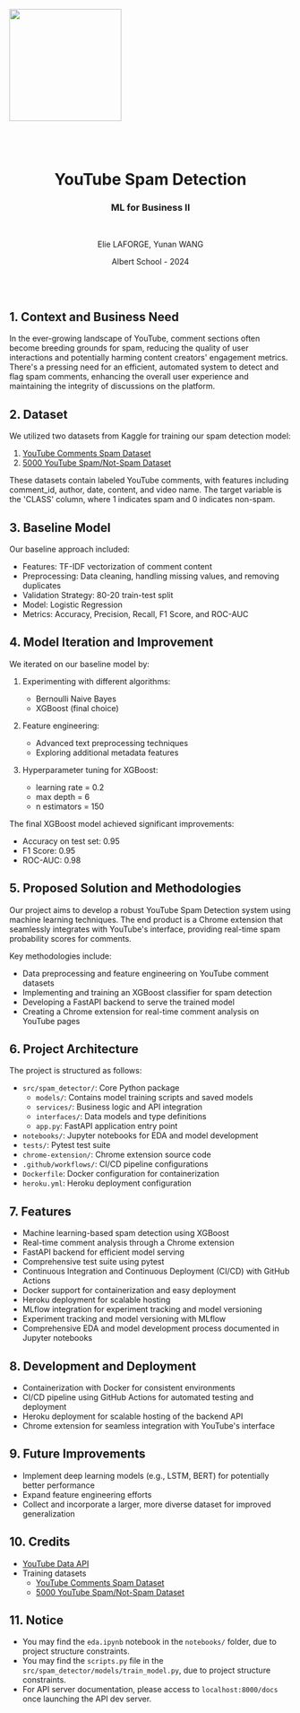 <a href="https://www.albertschool.com/"><img src = "https://global-uploads.webflow.com/6273671ff5e4fa1d7730ca1c/6324975eae5b3c2d24a79022_logo_bleu1080x170_svg.svg" width = 200></a>

<br><br>

<h1 align=center>YouTube Spam Detection</h1>
<h3 align=center>ML for Business II</h3>

<br>

<p align=center> Elie LAFORGE, Yunan WANG <p align=center> Albert School - 2024

<br><br>

## 1. Context and Business Need

In the ever-growing landscape of YouTube, comment sections often become breeding grounds for spam, reducing the quality of user interactions and potentially harming content creators' engagement metrics. There's a pressing need for an efficient, automated system to detect and flag spam comments, enhancing the overall user experience and maintaining the integrity of discussions on the platform.

## 2. Dataset

We utilized two datasets from Kaggle for training our spam detection model:

1. [YouTube Comments Spam Dataset](https://www.kaggle.com/datasets/ahsenwaheed/youtube-comments-spam-dataset)
2. [5000 YouTube Spam/Not-Spam Dataset](https://www.kaggle.com/datasets/madhuragl/5000-youtube-spamnot-spam-dataset)

These datasets contain labeled YouTube comments, with features including comment_id, author, date, content, and video name. The target variable is the 'CLASS' column, where 1 indicates spam and 0 indicates non-spam.

## 3. Baseline Model

Our baseline approach included:

- Features: TF-IDF vectorization of comment content
- Preprocessing: Data cleaning, handling missing values, and removing duplicates
- Validation Strategy: 80-20 train-test split
- Model: Logistic Regression
- Metrics: Accuracy, Precision, Recall, F1 Score, and ROC-AUC

## 4. Model Iteration and Improvement

We iterated on our baseline model by:

1. Experimenting with different algorithms:
   - Bernoulli Naive Bayes
   - XGBoost (final choice)

2. Feature engineering:
   - Advanced text preprocessing techniques
   - Exploring additional metadata features

3. Hyperparameter tuning for XGBoost:
   - learning rate = 0.2
   - max depth = 6
   - n estimators = 150

The final XGBoost model achieved significant improvements:
- Accuracy on test set: 0.95
- F1 Score: 0.95
- ROC-AUC: 0.98

## 5. Proposed Solution and Methodologies

Our project aims to develop a robust YouTube Spam Detection system using machine learning techniques. The end product is a Chrome extension that seamlessly integrates with YouTube's interface, providing real-time spam probability scores for comments.

Key methodologies include:
- Data preprocessing and feature engineering on YouTube comment datasets
- Implementing and training an XGBoost classifier for spam detection
- Developing a FastAPI backend to serve the trained model
- Creating a Chrome extension for real-time comment analysis on YouTube pages

## 6. Project Architecture

The project is structured as follows:

- `src/spam_detector/`: Core Python package
  - `models/`: Contains model training scripts and saved models
  - `services/`: Business logic and API integration
  - `interfaces/`: Data models and type definitions
  - `app.py`: FastAPI application entry point
- `notebooks/`: Jupyter notebooks for EDA and model development
- `tests/`: Pytest test suite
- `chrome-extension/`: Chrome extension source code
- `.github/workflows/`: CI/CD pipeline configurations
- `Dockerfile`: Docker configuration for containerization
- `heroku.yml`: Heroku deployment configuration

## 7. Features

- Machine learning-based spam detection using XGBoost
- Real-time comment analysis through a Chrome extension
- FastAPI backend for efficient model serving
- Comprehensive test suite using pytest
- Continuous Integration and Continuous Deployment (CI/CD) with GitHub Actions
- Docker support for containerization and easy deployment
- Heroku deployment for scalable hosting
- MLflow integration for experiment tracking and model versioning
- Experiment tracking and model versioning with MLflow
- Comprehensive EDA and model development process documented in Jupyter notebooks

## 8. Development and Deployment

- Containerization with Docker for consistent environments
- CI/CD pipeline using GitHub Actions for automated testing and deployment
- Heroku deployment for scalable hosting of the backend API
- Chrome extension for seamless integration with YouTube's interface

## 9. Future Improvements

- Implement deep learning models (e.g., LSTM, BERT) for potentially better performance
- Expand feature engineering efforts
- Collect and incorporate a larger, more diverse dataset for improved generalization

## 10. Credits

- [YouTube Data API](https://developers.google.com/youtube/v3/docs)
- Training datasets
  - [YouTube Comments Spam Dataset](https://www.kaggle.com/datasets/ahsenwaheed/youtube-comments-spam-dataset)
  - [5000 YouTube Spam/Not-Spam Dataset](https://www.kaggle.com/datasets/madhuragl/5000-youtube-spamnot-spam-dataset)

## 11. Notice

- You may find the `eda.ipynb` notebook in the `notebooks/` folder, due to project structure constraints.
- You may find the `scripts.py` file in the `src/spam_detector/models/train_model.py`, due to project structure constraints.
- For API server documentation, please access to `localhost:8000/docs` once launching the API dev server.